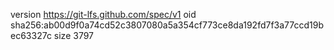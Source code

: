 version https://git-lfs.github.com/spec/v1
oid sha256:ab00d9f0a74cd52c3807080a5a354cf773ce8da192fd7f3a77ccd19bec63327c
size 3797

